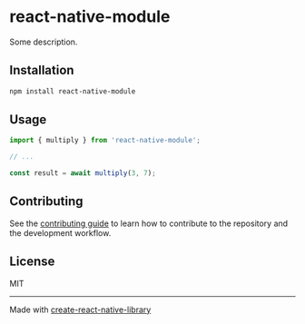 # react-native-module

Some description.

## Installation

```sh
npm install react-native-module
```

## Usage

```js
import { multiply } from 'react-native-module';

// ...

const result = await multiply(3, 7);
```

## Contributing

See the [contributing guide](CONTRIBUTING.md) to learn how to contribute to the repository and the development workflow.

## License

MIT

---

Made with [create-react-native-library](https://github.com/callstack/react-native-builder-bob)
